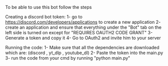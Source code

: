 To be able to use this bot follow the steps

Creating a discord bot token:
1- go to https://discord.com/developers/applications to create a new application
2- create an application and ensure that everything under the "Bot" tab on the left side is turned on except for "REQUIRES OAUTH2 CODE GRANT"
3- Generate a token and copy it
4- Go to OAuth2 and invite him to your server

Running the code:
1- Make sure that all the dependencies are downloaded which are: 
(discord
, yt_dlp
, youtube_dl)
2- Paste the token into the main.py
3- run the code from your cmd by running "python main.py"
